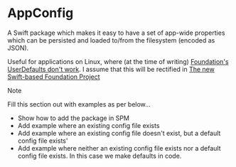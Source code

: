 # AppConfig

A Swift package which makes it easy to have a set of app-wide properties which can be persisted and loaded to/from the filesystem (encoded as JSON).

Useful for applications on Linux, where (at the time of writing) [Foundation's UserDefaults don't work](https://github.com/apple/swift-corelibs-foundation/issues/4837).  I assume that this will be rectified in [The new Swift-based Foundation Project](https://github.com/apple/swift-foundation) 

> [!NOTE]  
> Fill this section out with examples as per below…
	
- Show how to add the package in SPM 
- Add example where an existing config file exists
- Add example where an existing config file doesn't exist, but a default config file exists'
- Add example where neither an existing config file exists nor a default config file exists. In this case we make defaults in code. 
